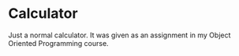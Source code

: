 # Calculator
Just a normal calculator. It was given as an assignment in my Object Oriented Programming course.
